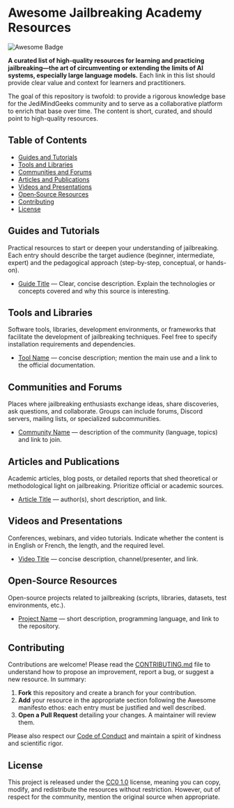 # Awesome Jailbreaking Academy Resources

![Awesome Badge](https://awesome.re/badge-flat.svg)

**A curated list of high-quality resources for learning and practicing jailbreaking—the art of circumventing or extending the limits of AI systems, especially large language models.** Each link in this list should provide clear value and context for learners and practitioners.

The goal of this repository is twofold: to provide a rigorous knowledge base for the JediMindGeeks community and to serve as a collaborative platform to enrich that base over time. The content is short, curated, and should point to high-quality resources.

## Table of Contents

- [Guides and Tutorials](#guides-and-tutorials)
- [Tools and Libraries](#tools-and-libraries)
- [Communities and Forums](#communities-and-forums)
- [Articles and Publications](#articles-and-publications)
- [Videos and Presentations](#videos-and-presentations)
- [Open‑Source Resources](#open-source-resources)
- [Contributing](#contributing)
- [License](#license)

## Guides and Tutorials

Practical resources to start or deepen your understanding of jailbreaking. Each entry should describe the target audience (beginner, intermediate, expert) and the pedagogical approach (step-by-step, conceptual, or hands-on).

- [Guide Title](https://example.com) — Clear, concise description. Explain the technologies or concepts covered and why this source is interesting.

## Tools and Libraries

Software tools, libraries, development environments, or frameworks that facilitate the development of jailbreaking techniques. Feel free to specify installation requirements and dependencies.

- [Tool Name](https://example.com) — concise description; mention the main use and a link to the official documentation.

## Communities and Forums

Places where jailbreaking enthusiasts exchange ideas, share discoveries, ask questions, and collaborate. Groups can include forums, Discord servers, mailing lists, or specialized subcommunities.

- [Community Name](https://example.com) — description of the community (language, topics) and link to join.

## Articles and Publications

Academic articles, blog posts, or detailed reports that shed theoretical or methodological light on jailbreaking. Prioritize official or academic sources.

- [Article Title](https://example.com) — author(s), short description, and link.

## Videos and Presentations

Conferences, webinars, and video tutorials. Indicate whether the content is in English or French, the length, and the required level.

- [Video Title](https://example.com) — concise description, channel/presenter, and link.

## Open‑Source Resources

Open-source projects related to jailbreaking (scripts, libraries, datasets, test environments, etc.).

- [Project Name](https://example.com) — short description, programming language, and link to the repository.

## Contributing

Contributions are welcome! Please read the [CONTRIBUTING.md](CONTRIBUTING.md) file to understand how to propose an improvement, report a bug, or suggest a new resource. In summary:

1. **Fork** this repository and create a branch for your contribution.
2. **Add** your resource in the appropriate section following the Awesome manifesto ethos: each entry must be justified and well described.
3. **Open a Pull Request** detailing your changes. A maintainer will review them.

Please also respect our [Code of Conduct](CODE_OF_CONDUCT.md) and maintain a spirit of kindness and scientific rigor.

## License

This project is released under the [CC0 1.0](LICENSE) license, meaning you can copy, modify, and redistribute the resources without restriction. However, out of respect for the community, mention the original source when appropriate.
